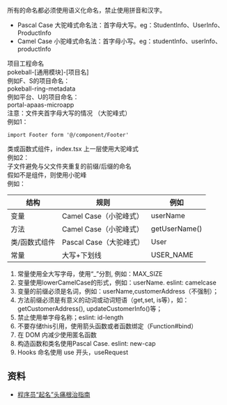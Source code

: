 所有的命名都必须使用语义化命名，禁止使用拼音和汉字。

- Pascal Case 大驼峰式命名法：首字母大写。eg：StudentInfo、UserInfo、ProductInfo
- Camel Case 小驼峰式命名法：首字母小写。eg：studentInfo、userInfo、productInfo

项目工程命名<br />pokeball-[通用模块]-[项目名]<br />例如F、S的项目命名：<br />pokeball-ring-metadata<br />例如平台、U的项目命名：<br />portal-apaas-microapp<br />注意：文件夹首字母大写的情况 （大驼峰式）<br />例如1：
```
import Footer form '@/component/Footer'
```
类或函数式组件，index.tsx 上一层使用大驼峰式<br />例如2：<br />子文件避免与父文件夹重复的前缀/后缀的命名<br />假如不是组件，则使用小驼峰<br />例如：

| 结构 | 规则 | 例如 |
| --- | --- | --- |
| 变量 | Camel Case（小驼峰式） | userName |
| 方法 | Camel Case（小驼峰式） | getUserName() |
| 类/函数式组件 | Pascal Case（大驼峰式） | User |
| 常量 | 大写+下划线 | USER_NAME |

1. 常量使用全大写字母，使用“_”分割, 例如：MAX_SIZE
2. 变量使用lowerCamelCase的形式，例如：userName. eslint: camelcase
3. 变量的前缀必须是名词，例如：userName,customerAddress（不强制）；
4. 方法前缀必须是有意义的动词或动词短语（get,set, is等），如：getCustomerAddress(), updateCustomerInfo()等；
5. 禁止使用单字母名称；eslint: id-length
6. 不要存储this引用，使用箭头函数或者函数绑定（Function#bind）
7. 在 DOM 内减少使用匿名函数
8. 构造函数和类名使用Pascal Case. eslint: new-cap
9. Hooks 命名使用 use 开头，useRequest 

## 资料

- [程序员“起名”头痛根治指南](https://mp.weixin.qq.com/s?__biz=MjM5ODYwMjI2MA==&mid=2649776934&idx=1&sn=7ce7d0aebf698d0401e512fdbcbe611e&chksm=beccf05d89bb794b9a2615d1b3e422b19e2c273e038b6703b223671d68269b7315ad06824f7d&scene=132#wechat_redirect)
